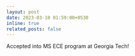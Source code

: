 ```yaml
---
layout: post
date: 2023-03-10 01:59:00+0530
inline: true
related_posts: false
---
```


Accepted into MS ECE program at Georgia Tech!
